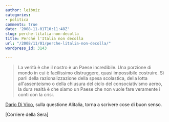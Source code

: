 ```yaml
---
author: leibniz
categories:
- politica
comments: true
date: '2008-11-01T10:11:48Z'
slug: perche-litalia-non-decolla
title: Perché l'Italia non decolla
url: "/2008/11/01/perche-litalia-non-decolla/"
wordpress_id: 3143

---
```

> La verità è che il nostro è un Paese incredibile. Una porzione di mondo in cui è facilissimo distruggere, quasi impossibile costruire. Si parli della razionalizzazione della spesa scolastica, della lotta all'assenteismo o della chiusura del ciclo del consociativismo aereo, la dura realtà è che siamo un Paese che non vuole fare veramente i conti con la crisi.


[Dario Di Vico,](http://www.corriere.it/economia/08_ottobre_31/alitalia_ultimatum_3ca1dd76-a747-11dd-90c5-00144f02aabc.shtml) sulla questione Alitalia, torna a scrivere cose di buon senso. 

[Corriere della Sera] 

